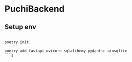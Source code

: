 # PuchiBackend

## Setup env 


```bash

poetry init

poetry add fastapi uvicorn sqlalchemy pydantic aiosqlite
```s